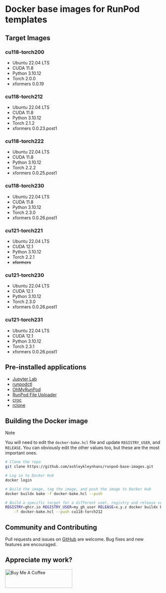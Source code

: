 # Docker base images for RunPod templates

## Target Images

### cu118-torch200

- Ubuntu 22.04 LTS
- CUDA 11.8
- Python 3.10.12
- Torch 2.0.0
- xformers 0.0.19

### cu118-torch212

- Ubuntu 22.04 LTS
- CUDA 11.8
- Python 3.10.12
- Torch 2.1.2
- xformers 0.0.23.post1

### cu118-torch222

- Ubuntu 22.04 LTS
- CUDA 11.8
- Python 3.10.12
- Torch 2.2.2
- xformers 0.0.25.post1

### cu118-torch230

- Ubuntu 22.04 LTS
- CUDA 11.8
- Python 3.10.12
- Torch 2.3.0
- xformers 0.0.26.post1

### cu121-torch221

- Ubuntu 22.04 LTS
- CUDA 12.1
- Python 3.10.12
- Torch 2.2.1
- ~~xformers~~

### cu121-torch230

- Ubuntu 22.04 LTS
- CUDA 12.1
- Python 3.10.12
- Torch 2.3.0
- xformers 0.0.26.post1

### cu121-torch231

- Ubuntu 22.04 LTS
- CUDA 12.1
- Python 3.10.12
- Torch 2.3.1
- xformers 0.0.26.post1


## Pre-installed applications

* [Jupyter Lab](https://github.com/jupyterlab/jupyterlab)
* [runpodctl](https://github.com/runpod/runpodctl)
* [OhMyRunPod](https://github.com/kodxana/OhMyRunPod)
* [RunPod File Uploader](https://github.com/kodxana/RunPod-FilleUploader)
* [croc](https://github.com/schollz/croc)
* [rclone](https://rclone.org/)

## Building the Docker image

> [!NOTE]
> You will need to edit the `docker-bake.hcl` file and update `REGISTRY_USER`,
> and `RELEASE`.  You can obviously edit the other values too, but these
> are the most important ones.

```bash
# Clone the repo
git clone https://github.com/ashleykleynhans/runpod-base-images.git

# Log in to Docker Hub
docker login

# Build the image, tag the image, and push the image to Docker Hub
docker buildx bake -f docker-bake.hcl --push

# Build a specific target for a different user, registry and release version
REGISTRY=ghcr.io REGISTRY_USER=my_gh_user RELEASE=x.y.z docker buildx bake \
    -f docker-bake.hcl --push cu118-torch212
```

## Community and Contributing

Pull requests and issues on [GitHub](https://github.com/ashleykleynhans/runpod-base-images)
are welcome. Bug fixes and new features are encouraged.

## Appreciate my work?

<a href="https://www.buymeacoffee.com/ashleyk" target="_blank"><img src="https://cdn.buymeacoffee.com/buttons/v2/default-yellow.png" alt="Buy Me A Coffee" style="height: 60px !important;width: 217px !important;" ></a>
